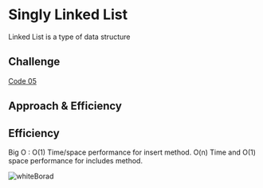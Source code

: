 # Singly Linked List
Linked List is a type of data structure
## Challenge
[Code 05](https://github.com/talahajeer/data-structures-and-algorithms/pull/26)
## Approach & Efficiency

## Efficiency
Big O :
O(1) Time/space performance for insert method.
O(n) Time and O(1) space performance for includes method.

![whiteBorad](../../assets/linked-list.jpg)
